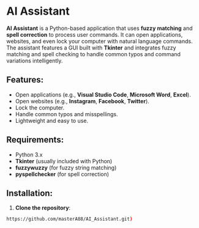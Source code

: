 # AI Assistant

**AI Assistant** is a Python-based application that uses **fuzzy matching** and **spell correction** to process user commands. It can open applications, websites, and even lock your computer with natural language commands. The assistant features a GUI built with **Tkinter** and integrates fuzzy matching and spell checking to handle common typos and command variations intelligently.

## Features:
- Open applications (e.g., **Visual Studio Code**, **Microsoft Word**, **Excel**).
- Open websites (e.g., **Instagram**, **Facebook**, **Twitter**).
- Lock the computer.
- Handle common typos and misspellings.
- Lightweight and easy to use.

## Requirements:
- Python 3.x
- **Tkinter** (usually included with Python)
- **fuzzywuzzy** (for fuzzy string matching)
- **pyspellchecker** (for spell correction)

## Installation:
1. **Clone the repository**:
```bash
https://github.com/masterA88/AI_Assistant.git)
```
